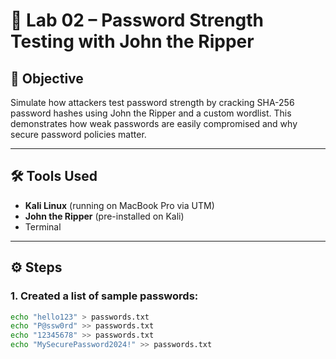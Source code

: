 # 🔐 Lab 02 – Password Strength Testing with John the Ripper

## 🧠 Objective
Simulate how attackers test password strength by cracking SHA-256 password hashes using John the Ripper and a custom wordlist. This demonstrates how weak passwords are easily compromised and why secure password policies matter.

---

## 🛠️ Tools Used
- **Kali Linux** (running on MacBook Pro via UTM)
- **John the Ripper** (pre-installed on Kali)
- Terminal

---

## ⚙️ Steps

### 1. Created a list of sample passwords:
```bash
echo "hello123" > passwords.txt
echo "P@ssw0rd" >> passwords.txt
echo "12345678" >> passwords.txt
echo "MySecurePassword2024!" >> passwords.txt
